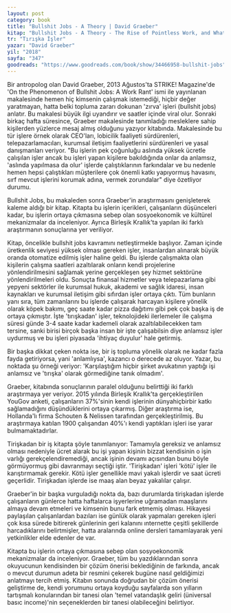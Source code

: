 ```yaml
---
layout: post
category: book
title: "Bullshit Jobs - A Theory | David Graeber"
kitap: "Bullshit Jobs - A Theory - The Rise of Pointless Work, and What We Can Do About It"
tr: "Tırışka İşler"
yazar: "David Graeber"
yil: "2018"
sayfa: "347"
goodreads: "https://www.goodreads.com/book/show/34466958-bullshit-jobs"
---
```


Bir antropolog olan David Graeber, 2013 Ağustos'ta STRIKE! Magazine'de 'On the Phenomenon of Bullshit Jobs: A Work Rant' ismi ile yayınlanan makalesinde hemen hiç kimsenin çalışmak istemediği, hiçbir değer yaratmayan, hatta belki topluma zararı dokunan 'zırva' işleri (bullshit jobs) anlatır. Bu makalesi büyük ilgi uyandırır ve saatler içinde viral olur. Sonraki birkaç hafta süresince, Graeber makalesinde tanımladığı mesleklere sahip kişilerden yüzlerce mesaj almış olduğunu yazıyor kitabında. Makalesinde bu tür işlere örnek olarak CEO'ları, lobicilik faaliyeti sürdürenleri, telepazarlamacıları, kurumsal iletişim faaliyetlerini sürdürenleri ve yasal danışmanları veriyor. "Bu işlerin pek çoğunluğu aslında yüksek ücretle çalışılan işler ancak bu işleri yapan kişilere bakıldığında onlar da anlamsız, 'aslında yapılmasa da olur' işlerde çalıştıklarının farkındalar ve bu nedenle hemen hepsi çalıştıkları müşterilere çok önemli katkı yapıyormuş havasını, sırf mevcut işlerini korumak adına, vermek zorundalar" diye özetliyor durumu.

Bullshit Jobs, bu makaleden sonra Graeber'in araştırmasını genişleterek kaleme aldığı bir kitap. Kitapta bu işlerin içerikleri, çalışanların düşünceleri kadar, bu işlerin ortaya çıkmasına sebep olan sosyoekonomik ve kültürel mekanizmalar da inceleniyor. Ayrıca Birleşik Krallık'ta yapılan iki farklı araştırmanın sonuçlarına yer veriliyor.

Kitap, öncelikle bullshit jobs kavramını netleştirmekle başlıyor. Zaman içinde üretkenlik seviyesi yüksek olması gereken işler, insanlardan alınarak büyük oranda otomatize edilmiş işler haline geldi. Bu işlerde çalışmakta olan kişilerin çalışma saatleri azaltılarak onların kendi projelerine yönlendirilmesini sağlamak yerine gerçekleşen şey hizmet sektörüne yönlendirilmeleri oldu. Sonuçta finansal hizmetler veya telepazarlama gibi yepyeni sektörler ile kurumsal hukuk, akademi ve sağlık idaresi, insan kaynakları ve kurumsal iletişim gibi sıfırdan işler ortaya çıktı. Tüm bunların yanı sıra, tüm zamanlarını bu işlerde çalışarak harcayan kişilere yönelik olarak köpek bakımı, geç saate kadar pizza dağıtımı gibi pek çok başka iş de ortaya çıkmıştır. İşte 'tırışkadan' işler, teknolojideki ilerlemeler ile çalışma süresi günde 3-4 saate kadar kademeli olarak azaltılabilecekken tam tersine, sanki birisi birçok başka insan bir işte çalışabilsin diye anlamsız işler uydurmuş ve bu işleri piyasada 'ihtiyaç duyulur' hale getirmiş.

Bir başka dikkat çeken nokta ise, bir iş topluma yönelik olarak ne kadar fazla fayda getiriyorsa, yani 'anlamlıysa', kazancı o derecede az oluyor. Yazar, bu noktada şu örneği veriyor: 'Karşılaştığım hiçbir şirket avukatının yaptığı işi anlamsız ve 'tırışka' olarak görmediğine tanık olmadım'.

Graeber, kitabında sonuçlarının paralel olduğunu belirttiği iki farklı araştırmaya yer veriyor. 2015 yılında Birleşik Krallık'ta gerçekleştirilen YouGov anketi, çalışanların 37%'sinin kendi işlerinin dünyahiçbirbir katkı sağlamadığını düşündüklerini ortaya çıkarmış. Diğer araştırma ise, Hollanda'lı firma Schouten & Nelissen tarafından gerçekleştirilmiş. Bu araştırmaya katılan 1900 çalışandan 40%'ı kendi yaptıkları işleri ise yarar bulmamaktadırlar.

Tirişkadan bir iş kitapta şöyle tanımlanıyor: Tamamıyla gereksiz ve anlamsız olması nedeniyle ücret alarak bu işi yapan kişinin bizzat kendisinin o işin varlığı gerekçelendiremediği, ancak işinin devamı açısından bunu böyle görmüyormuş gibi davranmayı seçtiği iştir. 'Tirişkadan' işleri 'kötü' işler ile karıştırmamak gerekir. Kötü işler genellikle mavi yakalı işlerdir ve saat ücreti geçerlidir. Tirişkadan işlerde ise maaş alan beyaz yakalılar çalışır.

Graeber'in bir başka vurguladığı nokta da, bazı durumlarda tirişkadan işlerde çalışanların günlerce hatta haftalarca işyerlerine uğramadan maaşlarını almaya devam etmeleri ve kimsenin bunu fark etmemiş olması. Hikayesi paylaşılan çalışanlardan bazıları ise günlük olarak yapmaları gereken işleri çok kısa sürede bitirerek günlerinin geri kalanını ınternette çeşitli şekillerde harcadıklarını belirtmişler, hatta aralarında online dersleri tamamlayarak yeni yetkinlikler elde edenler de var.

Kitapta bu işlerin ortaya çıkmasına sebep olan sosyoekonomik mekanizmalar da inceleniyor. Graeber, tüm bu yazdıklarından sonra okuyucunun kendisinden bir çözüm önerisi beklediğinin de farkında, ancak o mevcut durumun adeta bir resmini çekerek bugüne nasıl geldiğimizi anlatmayı tercih etmiş. Kitabın sonunda doğrudan bir çözüm önerisi geliştirme de, kendi yorumunu ortaya koyduğu sayfalarda son yılların tartışmalı konularından bir tanesi olan 'temel vatandaşlık geliri (üniversal basıc income)'nin seçeneklerden bir tanesi olabileceğini belirtiyor.
